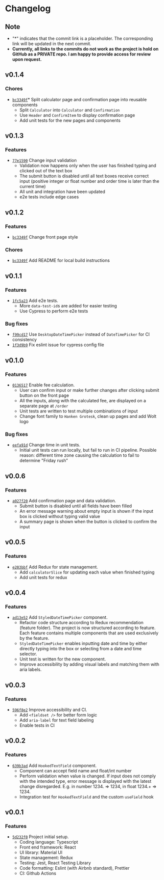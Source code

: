 # Changelog

## Note
- "*" indicates that the commit link is a placeholder. The corresponding link will be updated in the next commit.
- **Currently, all links to the commits do not work as the project is hold on GitHub as a PRIVATE repo. I am happy to provide access for review upon request.**


## v0.1.4
### Chores
- [`bc3349f`](https://github.com/wangc9/delivery-fee-calculator/commit/bc3349f4194b47850a9fdc1a4ea4f0eca29f14ec)* Split calculator page and confirmation page into reusable components
	- Split `Calculator` into `Calculator` and `Confirmation`
	- Use `Header` and `ConfirmItem` to display confirmation page
	- Add unit tests for the new pages and components


## v0.1.3
### Features
- [`77e1590`](https://github.com/wangc9/delivery-fee-calculator/commit/77e159094482f8c3b395e05e004fa96ff8397897) Change input validation
	- Validation now happens only when the user has finished typing and clicked out of the text box
	- The submit button is disabled until all text boxes receive correct input (positive integer or float number and order time is later than the current time)
	- All unit and integration have been updated
	- e2e tests include edge cases


## v0.1.2
### Features
- [`bc3349f`](https://github.com/wangc9/delivery-fee-calculator/commit/bc3349f4194b47850a9fdc1a4ea4f0eca29f14ec) Change front page style

### Chores
- [`bc3349f`](https://github.com/wangc9/delivery-fee-calculator/commit/bc3349f4194b47850a9fdc1a4ea4f0eca29f14ec) Add README for local build instructions


## v0.1.1

### Features
- [`1fc5a23`](https://github.com/wangc9/delivery-fee-calculator/commit/1fc5a23a1403cbf7ae89d553b8bf46cff55383fb) Add e2e tests.
	- More `data-test-id`s are added for easier testing
	- Use Cypress to perform e2e tests

### Bug fixes
- [`f99cd17`](https://github.com/wangc9/delivery-fee-calculator/commit/f99cd17a648e8adb34e89313102177eb7bc20dd8) Use `DesktopDateTimePicker` instead of `DateTimePicker` for CI consistency
- [`1f3d9b9`](https://github.com/wangc9/delivery-fee-calculator/commit/1f3d9b959e761fac4bc4916def1d06276e41a0f7) Fix eslint issue for cypress config file


## v0.1.0

### Features
- [`0136517`](https://github.com/wangc9/delivery-fee-calculator/commit/013651726649d9ca71b575b727f3f5684ce50202) Enable fee calculation.
	- User can confirm input or make further changes after clicking submit button on the front page
	- All the inputs, along with the calculated fee, are displayed on a separate page at `/order`
	- Unit tests are written to test multiple combinations of input
	- Change font family to `Hanken Grotesk`, clean up pages and add Wolt logo

### Bug fixes
- [`eefa91d`](https://github.com/wangc9/delivery-fee-calculator/commit/eefa91d4608eba603ccac2399913619775372b5a) Change time in unit tests.
	- Initial unit tests can run locally, but fail to run in CI pipeline. Possible reason: different time zone causing the calculation to fail to determine "Friday rush"


## v0.0.6

### Features
- [`a027f20`](https://github.com/wangc9/delivery-fee-calculator/commit/a027f204d03cfa734ff4f181dce985a5373be27d) Add confirmation page and data validation.
	- Submit button is disabled until all fields have been filled
	- An error message warning about empty input is shown if the input box is clicked without typing valid value
	- A summary page is shown when the button is clicked to confirm the input


## v0.0.5

### Features
- [`e203bbf`](https://github.com/wangc9/delivery-fee-calculator/commit/e203bbf67fa394b5b313886b43e794acd2c6eba8) Add Redux for state management.
	- Add `calculatorSlice` for updating each value when finished typing
	- Add unit tests for redux


## v0.0.4

### Features
- [`ad13e52`](https://github.com/wangc9/delivery-fee-calculator/commit/ad13e52dad7411646e79d1d890c3de85d10597a3) Add `StyledDateTimePicker` component.
	- Refactor code structure according to Redux recommendation (feature folder). The project is now structured according to feature. Each feature contains multiple components that are used exclusively by the feature.
	- `StyledDateTimePicker` enables inputting date and time by either directly typing into the box or selecting from a date and time selector.
	- Unit test is written for the new component.
	- Improve accessibility by adding visual labels and matching them with aria labels.


## v0.0.3

### Features
- [`596f8e2`](https://github.com/wangc9/delivery-fee-calculator/commit/596f8e2f7de1675334f1ec7aeff2620793825b61) Improve accessibility and CI.
	- Add `<fieldset />` for better form logic
	- Add `aria-label` for text field labeling
	- Enable tests in CI


## v0.0.2

### Features
- [`639b3ad`](https://github.com/wangc9/delivery-fee-calculator/commit/639b3adc3543d9611625b661a464fbac8a361472) Add `HookedTextField` component.
	- Component can accept field name and float/int number
	- Perform validation when value is changed. If input does not comply with the intended type, error message is displayed with the latest change disregarded. E.g. in number 1234. => 1234, in float 1234.+ => 1234.
	- Integration test for `HookedTextField` and the custom `useField` hook


## v0.0.1

### Features
- [`5d232f0`](https://github.com/wangc9/delivery-fee-calculator/commit/5d232f07a02719dc87ca8a092ca9869156a900ef) Project initial setup.
	- Coding language: Typescript
	- Front end framework: React
	- UI library: Material UI
	- State management: Redux
	- Testing: Jest, React Testing Library
	- Code formatting: Eslint (with Airbnb standard), Prettier
	- CI: Github Actions

